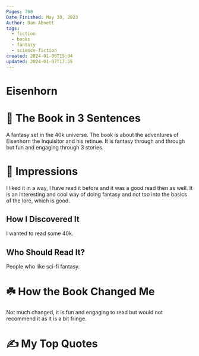 ```yaml
---
Pages: 768
Date Finished: May 30, 2023
Author: Dan Abnett
tags:
  - fiction
  - books
  - fantasy
  - science-fiction
created: 2024-01-06T15:04
updated: 2024-01-07T17:55
---
```

# Eisenhorn

# 🚀 The Book in 3 Sentences
A fantasy set in the 40k universe. The book is about the adventures of Eisenhorn the Inquisitor and his retinue. It is fantasy through and through but fun and engaging through 3 stories. 

# 🎨 Impressions
I liked it in a way, I have read it before and it was a good read then as well. It is an interesting and cool way of doing fantasy and not too into the basics of the lore, which is good. 

## How I Discovered It
I wanted to read some 40k. 

## Who Should Read It?
People who like sci-fi fantasy.

# ☘️ How the Book Changed Me
Not much changed, it is fun and engaging to read but would not recommend it as it is a bit fringe. 

# ✍️ My Top  Quotes

